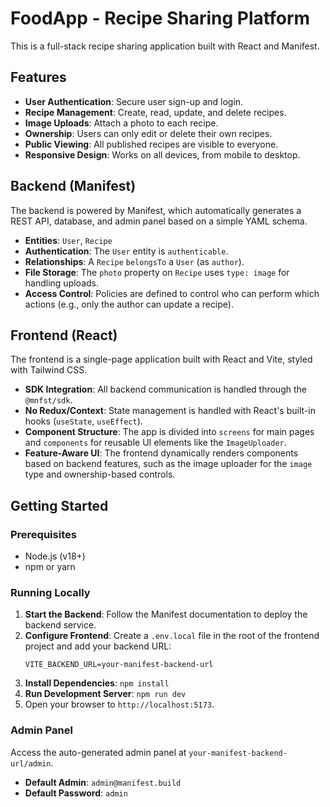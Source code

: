 # FoodApp - Recipe Sharing Platform

This is a full-stack recipe sharing application built with React and Manifest.

## Features

- **User Authentication**: Secure user sign-up and login.
- **Recipe Management**: Create, read, update, and delete recipes.
- **Image Uploads**: Attach a photo to each recipe.
- **Ownership**: Users can only edit or delete their own recipes.
- **Public Viewing**: All published recipes are visible to everyone.
- **Responsive Design**: Works on all devices, from mobile to desktop.

## Backend (Manifest)

The backend is powered by Manifest, which automatically generates a REST API, database, and admin panel based on a simple YAML schema.

- **Entities**: `User`, `Recipe`
- **Authentication**: The `User` entity is `authenticable`.
- **Relationships**: A `Recipe` `belongsTo` a `User` (as `author`).
- **File Storage**: The `photo` property on `Recipe` uses `type: image` for handling uploads.
- **Access Control**: Policies are defined to control who can perform which actions (e.g., only the author can update a recipe).

## Frontend (React)

The frontend is a single-page application built with React and Vite, styled with Tailwind CSS.

- **SDK Integration**: All backend communication is handled through the `@mnfst/sdk`.
- **No Redux/Context**: State management is handled with React's built-in hooks (`useState`, `useEffect`).
- **Component Structure**: The app is divided into `screens` for main pages and `components` for reusable UI elements like the `ImageUploader`.
- **Feature-Aware UI**: The frontend dynamically renders components based on backend features, such as the image uploader for the `image` type and ownership-based controls.

## Getting Started

### Prerequisites

- Node.js (v18+)
- npm or yarn

### Running Locally

1.  **Start the Backend**: Follow the Manifest documentation to deploy the backend service.
2.  **Configure Frontend**: Create a `.env.local` file in the root of the frontend project and add your backend URL:
    ```
    VITE_BACKEND_URL=your-manifest-backend-url
    ```
3.  **Install Dependencies**: `npm install`
4.  **Run Development Server**: `npm run dev`
5.  Open your browser to `http://localhost:5173`.

### Admin Panel

Access the auto-generated admin panel at `your-manifest-backend-url/admin`.

- **Default Admin**: `admin@manifest.build`
- **Default Password**: `admin`
